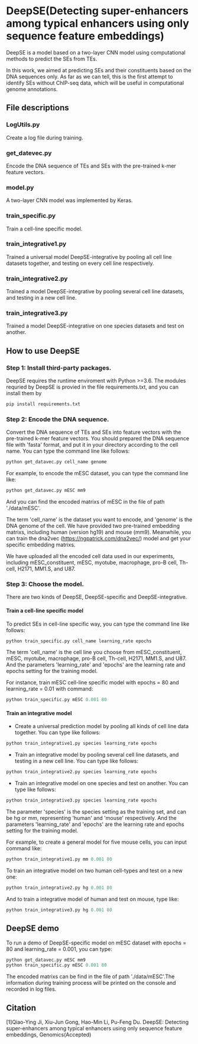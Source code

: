 # DeepSE(Detecting super-enhancers among typical enhancers using only sequence feature embeddings)

DeepSE is a model based on a two-layer CNN model using computational methods to predict the SEs from TEs.

In this work, we aimed at predicting SEs and their constituents based on the DNA sequences only. As far as we can tell, this is the first attempt to identify SEs without ChIP-seq data, which will be useful in computational genome annotations. 

## **File descriptions**

### LogUtils.py

Create a log file during training.

### get_datevec.py

Encode the DNA sequence of TEs and SEs with the pre-trained k-mer feature vectors.

### model.py

A two-layer CNN model was implemented by Keras.

### train_specific.py

Train a cell-line specific model.

### train_integrative1.py

Trained a universal model DeepSE-integrative by pooling all cell line datasets together, and testing on every cell line respectively.

### train_integrative2.py

Trained a model DeepSE-integrative by pooling several cell line datasets, and testing in a new cell line. 

### train_integrative3.py

Trained a model DeepSE-integrative on one species datasets and test on another.



## **How to use DeepSE**

### **Step 1**: **Install third-party packages.**

DeepSE requires the runtime enviroment with Python >=3.6. The modules requried by DeepSE is provied in the file requirements.txt, and you can install them by

```python
pip install requirements.txt
```

### **Step 2**: **Encode the DNA sequence.**

Convert the DNA sequence of TEs and SEs into feature vectors with the pre-trained k-mer feature vectors. You should prepared the DNA sequence file with 'fasta' format, and put it in your directory according to the cell name. You can type the command line like follows:

```python
python get_datavec.py cell_name genome
```

For example, to encode the mESC dataset, you can type the command line like:

```python
python get_datavec.py mESC mm9
```

And you can find the encoded matrixs of mESC in the file of path './data/mESC'.

The term 'cell_name' is the dataset you want to encode, and 'genome' is the DNA genome of the cell. We have provided two pre-trained embedding matrixs, including human (version hg19) and mouse (mm9). Meanwhile, you can train the dna2vec (https://ngpatrick.com/dna2vec/) model and get your specific embedding matrixs.

We have uploaded all the encoded cell data used in our experiments, including mESC_constituent, mESC, myotube, macrophage, pro-B cell, Th-cell, H2171, MM1.S, and U87. 

### **Step 3: Choose the model.**

There are two kinds of DeepSE, DeepSE-specific and DeepSE-integrative.

#### Train a cell-line specific model

To predict SEs in cell-line specific way, you can type the command line like follows:

```python
python train_specific.py cell_name learning_rate epochs
```

The term 'cell_name' is the cell line you choose from mESC_constituent, mESC, myotube, macrophage, pro-B cell, Th-cell, H2171, MM1.S, and U87. And the parameters 'learning_rate' and 'epochs' are the learning rate and epochs setting for the training model.

For instance, train mESC cell-line specific model with epochs = 80 and learning_rate = 0.01 with command:

```python
python train_specific.py mESC 0.001 80
```

#### Train an integrative model

- Create a universal prediction model by pooling all kinds of cell line data together. You can type like follows:

```python
python train_integrative1.py species learning_rate epochs
```

- Train an integrative model by pooling several cell line datasets, and testing in a new cell line. You can type like follows:

```python
python train_integrative2.py species learning_rate epochs
```

- Train an integrative model on one species and test on another. You can type like follows:

```python
python train_integrative3.py species learning_rate epochs
```

The parameter 'species' is the species setting as the training set, and can be hg or mm, representing 'human' and 'mouse' respectively. And the parameters 'learning_rate' and 'epochs' are the learning rate and epochs setting for the training model.

For example, to create a general model for five mouse cells, you can input command like:

```python
python train_integrative1.py mm 0.001 80
```

To train an integrative model on two human cell-types and test on a new one:

```python
python train_integrative2.py hg 0.001 80
```

And to train a integrative model of human and test on mouse, type like:

```python
python train_integrative3.py hg 0.001 80
```



## **DeepSE demo**

To run a demo of DeepSE-specific model on mESC dataset with epochs = 80 and learning_rate = 0.001, you can type:

```python
python get_datavec.py mESC mm9
python train_specific.py mESC 0.001 80
```

 The encoded matrixs can be find in the file of path './data/mESC'.The information during training process will be printed on the  console and recorded in log files.
 
 ## **Citation**

[1]Qiao-Ying Ji, Xiu-Jun Gong, Hao-Min Li, Pu-Feng Du. DeepSE: Detecting super-enhancers among typical enhancers using only sequence feature embeddings, Genomics(Accepted)

